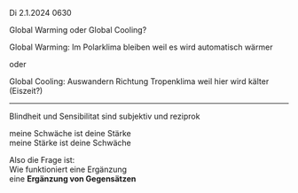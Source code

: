 Di 2.1.2024 0630

Global Warming oder Global Cooling?

Global Warming:
Im Polarklima bleiben
weil es wird
automatisch wärmer

oder

Global Cooling:
Auswandern
Richtung Tropenklima
weil hier wird kälter
(Eiszeit?)

----

Blindheit und Sensibilitat
sind subjektiv und reziprok

meine Schwäche ist deine Stärke  
meine Stärke ist deine Schwäche

Also die Frage ist:  
Wie funktioniert eine Ergänzung  
eine **Ergänzung von Gegensätzen**